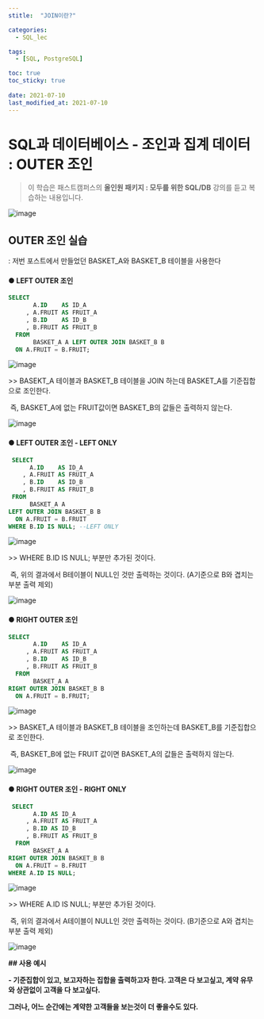```yaml
---
stitle:  "JOIN이란?"

categories:
  - SQL_lec

tags:
  - [SQL, PostgreSQL]

toc: true
toc_sticky: true
 
date: 2021-07-10
last_modified_at: 2021-07-10
---
```


# SQL과 데이터베이스 - 조인과 집계 데이터 : OUTER 조인



> 이 학습은 패스트캠퍼스의 **올인원 패키지 : 모두를 위한 SQL/DB** 강의를 듣고 복습하는 내용입니다.

![image](https://user-images.githubusercontent.com/80219821/125156699-d2f22180-e1a1-11eb-8433-cac66bc3c89b.png)



## OUTER 조인 실습

: 저번 포스트에서 만들었던 BASKET_A와 BASKET_B 테이블을 사용한다



#### ● LEFT OUTER 조인

```sql
SELECT
       A.ID    AS ID_A
     , A.FRUIT AS FRUIT_A
     , B.ID    AS ID_B
     , B.FRUIT AS FRUIT_B
  FROM
       BASKET_A A LEFT OUTER JOIN BASKET_B B 
  ON A.FRUIT = B.FRUIT;
```



![image](https://user-images.githubusercontent.com/80219821/125156701-d4bbe500-e1a1-11eb-91a7-95530d625e13.png)



\>> BASEKT_A 테이블과 BASKET_B 테이블을 JOIN 하는데 BASKET_A를 기준집합으로 조인한다.

​     즉, BASKET_A에 없는 FRUIT값이면 BASKET_B의 값들은 출력하지 않는다.

![image](https://user-images.githubusercontent.com/80219821/125156704-d685a880-e1a1-11eb-9535-e4ab553eafb1.png)





#### ● LEFT OUTER 조인 - LEFT ONLY

```sql
 SELECT
      A.ID    AS ID_A
    , A.FRUIT AS FRUIT_A
    , B.ID    AS ID_B
    , B.FRUIT AS FRUIT_B
 FROM
      BASKET_A A
LEFT OUTER JOIN BASKET_B B 
  ON A.FRUIT = B.FRUIT
WHERE B.ID IS NULL; --LEFT ONLY 
```



![image](https://user-images.githubusercontent.com/80219821/125156705-d7b6d580-e1a1-11eb-948f-caf7d32fed97.png)



\>> WHERE B.ID IS NULL; 부분만 추가된 것이다.

​     즉, 위의 결과에서 B테이블이 NULL인 것만 출력하는 것이다. (A기준으로 B와 겹치는 부분 출력 제외)

![image](https://user-images.githubusercontent.com/80219821/125156707-d9809900-e1a1-11eb-8c26-ead5d0531203.png)



#### ● RIGHT OUTER 조인

``` sql
SELECT
       A.ID    AS ID_A
     , A.FRUIT AS FRUIT_A
     , B.ID    AS ID_B
     , B.FRUIT AS FRUIT_B
  FROM
       BASKET_A A
RIGHT OUTER JOIN BASKET_B B 
  ON A.FRUIT = B.FRUIT;

```



![image](https://user-images.githubusercontent.com/80219821/125156710-dab1c600-e1a1-11eb-8ee8-5b59140017bd.png)

\>> BASKET_A 테이블과 BASKET_B 테이블을 조인하는데 BASKET_B를 기준집합으로 조인한다.

​     즉, BASKET_B에 없는 FRUIT 값이면 BASKET_A의 값들은 출력하지 않는다.

![image](https://user-images.githubusercontent.com/80219821/125156711-dc7b8980-e1a1-11eb-868c-e25b08cab9aa.png)


#### ● RIGHT OUTER 조인 - RIGHT ONLY

```sql
 SELECT
       A.ID AS ID_A
     , A.FRUIT AS FRUIT_A
     , B.ID AS ID_B
     , B.FRUIT AS FRUIT_B
  FROM
       BASKET_A A
RIGHT OUTER JOIN BASKET_B B 
  ON A.FRUIT = B.FRUIT
WHERE A.ID IS NULL;
```
![image](https://user-images.githubusercontent.com/80219821/125156937-0c775c80-e1a3-11eb-8753-b583039e2d00.png)

\>> WHERE A.ID IS NULL; 부분만 추가된 것이다.

​     즉, 위의 결과에서 A테이블이 NULL인 것만 출력하는 것이다. (B기준으로 A와 겹치는 부분 출력 제외)

![image](https://user-images.githubusercontent.com/80219821/125156976-434d7280-e1a3-11eb-9f64-533225730da5.png)




**## 사용 예시**

**- 기준집합이 있고, 보고자하는 집합을 출력하고자 한다. 고객은 다 보고싶고, 계약 유무와 상관없이 고객을 다 보고싶다.**

   **그러나, 어느 순간에는 계약한 고객들을 보는것이 더 좋을수도 있다.**